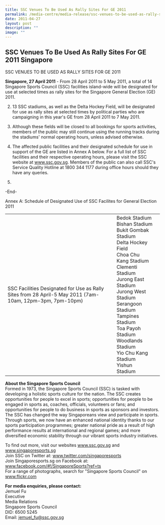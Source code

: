 ```yaml
---
title: SSC Venues To Be Used As Rally Sites For GE 2011
permalink: /media-centre/media-release/ssc-venues-to-be-used-as-rally-sites-for-ge-2011/
date: 2011-04-27
layout: post
description: ""
image: ""
---
```

## **SSC Venues To Be Used As Rally Sites For GE 2011 Singapore**

SSC VENUES TO BE USED AS RALLY SITES FOR GE 2011

**Singapore, 27 April 2011** - From 28 April 2011 to 5 May 2011, a total of 14 Singapore Sports Council (SSC) facilities island-wide will be designated for use at selected times as rally sites for the Singapore General Election (GE) 2011.

2. 13 SSC stadiums, as well as the Delta Hockey Field, will be designated for use as rally sites at selected times by political parties who are campaigning in this year's GE from 28 April 2011 to 7 May 2011.

3. Although these fields will be closed to all bookings for sports activities, members of the public may still continue using the running tracks during the stadiums' normal operating hours, unless advised otherwise.

4. The affected public facilities and their designated schedule for use in support of the GE are listed in Annex A below. For a full list of SSC facilities and their respective operating hours, please visit the SSC website at www.ssc.gov.sg. Members of the public can also call SSC's Service Quality Hotline at 1800 344 1177 during office hours should they have any queries.
5. 
-End-

Annex A: Schedule of Designated Use of SSC Facilites for General Election 2011


|   |   |   |
| -------- | -------- | -------- |
| SSC Facilities Designated for Use as Rally Sites from 28 April-5 May 2011 (7am-10am, 12pm-3pm, 7pm-10pm) | Bedok Stadium <br>Bishan Stadium <br>Bukit Gombak Stadium <br>Delta Hockey Field <br>Choa Chu Kang Stadium <br>Clementi Stadium <br>Jurong East Stadium <br>Jurong West Stadium <br>Serangoon Stadium <br>Tampines Stadium <br>Toa Payoh Stadium <br>Woodlands Stadium <br>Yio Chu Kang Stadium <br>Yishun Stadium| 

 

**About the Singapore Sports Council**
<br>
Formed in 1973, the Singapore Sports Council (SSC) is tasked with developing a holistic sports culture for the nation. The SSC creates opportunities for people to excel in sports; opportunities for people to be engaged in sports as, coaches, officials, volunteers or fans; and opportunities for people to do business in sports as sponsors and investors. The SSC has changed the way Singaporeans view and participate in sports. Through sports, we now have an enhanced national identity thanks to our sports participation programmes; greater national pride as a result of high performance results at international and regional games; and more diversified economic stability through our vibrant sports industry initiatives.

To find out more, visit our websites www.ssc.gov.sg and www.singaporesports.sg
<br>
Join SSC on Twitter at: www.twitter.com/singaporesports
<br>
Join Singaporesports.sg on Facebook at: www.facebook.com/#!/SingaporeSports?ref=ts
<br>
For a range of photographs, search for "Singapore Sports Council" on www.flickr.com

**For media enquiries, please contact:**
<br>Jemuel Fu
<br>Executive
<br>Media Relations
<br>Singapore Sports Council
<br>DID: 6500 5245
<br>Email: jemuel_fu@ssc.gov.sg